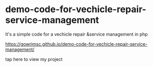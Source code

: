 # demo-code-for-vechicle-repair-service-management
It's a simple code for a vechicle repair &amp;service management in php 

https://gowrimsc.github.io/demo-code-for-vechicle-repair-service-management/ 

tap here to view my project 
